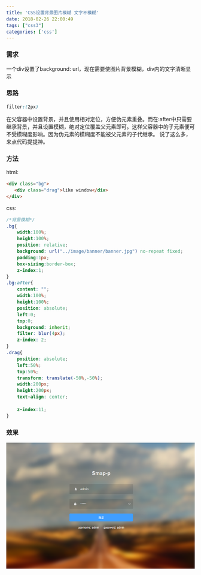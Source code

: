 ```yaml
---
title: 'CSS设置背景图片模糊 文字不模糊'
date: 2018-02-26 22:00:49
tags: ["css3"]
categories: ['css']
---
```


### 需求

一个div设置了background: url，现在需要使图片背景模糊，div内的文字清晰显示

### 思路

``` css
filter:(2px)
```
在父容器中设置背景，并且使用相对定位，方便伪元素重叠。而在:after中只需要继承背景，并且设置模糊，绝对定位覆盖父元素即可。这样父容器中的子元素便可不受模糊度影响。因为伪元素的模糊度不能被父元素的子代继承。 
说了这么多，来点代码提提神。

### 方法

html:

``` html
<div class="bg">
   <div class="drag">like window</div>
</div>
```
css:
``` css
/*背景模糊*/
.bg{
    width:100%;
    height:100%;
    position: relative;
    background: url("../image/banner/banner.jpg") no-repeat fixed;
    padding:1px;
    box-sizing:border-box;
    z-index:1;
}
.bg:after{
    content: "";
    width:100%;
    height:100%;
    position: absolute;
    left:0;
    top:0;
    background: inherit;
    filter: blur(4px);
    z-index: 2;
}
.drag{
    position: absolute;
    left:50%;
    top:50%;
    transform: translate(-50%,-50%);
    width:200px;
    height:200px;
    text-align: center;

    z-index:11;
}
```
### 效果
![背景图模糊](https://raw.githubusercontent.com/wangmingdong/docImg/master/%E8%83%8C%E6%99%AF%E5%9B%BE%E6%A8%A1%E7%B3%8A1.png)

